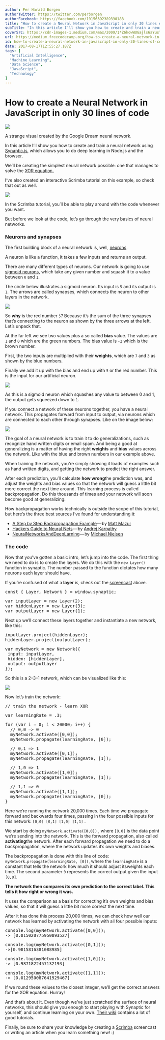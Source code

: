 ```yaml
---
author: Per Harald Borgen
authorTwitter: https://twitter.com/perborgen
authorFacebook: https://facebook.com/10156392389390183
title: "How to create a Neural Network in JavaScript in only 30 lines of code"
subTitle: "In this article I’ll show you how to create and train a neural network using Synaptic.js, which allows you to do deep learning in Node.js..."
coverSrc: https://cdn-images-1.medium.com/max/2000/1*Z6kowWUGajls6aYusTy4oA.jpeg
url: https://medium.freecodecamp.org/how-to-create-a-neural-network-in-javascript-in-only-30-lines-of-code-343dafc50d49
id: how-to-create-a-neural-network-in-javascript-in-only-30-lines-of-code-343dafc50d49
date: 2017-08-17T12:55:27.187Z
tags: [
  "Artificial Intelligence",
  "Machine Learning",
  "Data Science",
  "JavaScript",
  "Technology"
]
---
```

# How to create a Neural Network in JavaScript in only 30 lines of code







![](https://cdn-images-1.medium.com/max/2000/1*Z6kowWUGajls6aYusTy4oA.jpeg)

A strange visual created by the Google Dream neural network.







In this article I’ll show you how to create and train a neural network using [Synaptic.js](https://synaptic.juancazala.com/#/), which allows you to do deep learning in Node.js and the browser.

We’ll be creating the simplest neural network possible: one that manages to solve the [XOR equation.](https://en.wikipedia.org/wiki/Exclusive_or)

I’ve also created an interactive Scrimba tutorial on this example, so check that out as well.







[![](https://cdn-images-1.medium.com/max/2000/1*RcK-DD5atXLQ6C4Q-K3yyg.png)](https://scrimba.com/casts/cast-1980)

In the Scrimba tutorial, you’ll be able to play around with the code whenever you want.







But before we look at the code, let’s go through the very basics of neural networks.

### Neurons and synapses

The first building block of a neural network is, well, [neurons](https://medium.com/learning-new-stuff/how-to-learn-neural-networks-758b78f2736e).

A neuron is like a function, it takes a few inputs and returns an output.

There are many different types of neurons. Our network is going to use [sigmoid neurons,](https://en.wikipedia.org/wiki/Sigmoid_function) which take any given number and squash it to a value between `0` and `1`.

The circle below illustrates a sigmoid neuron. Its input is `5` and its output is `1`. The arrows are called synapses, which connects the neuron to other layers in the network.



![](https://cdn-images-1.medium.com/max/1600/1*TGn24UaXx1LNcyuiySa0NQ.png)



So **why** is the red number `5`? Because it’s the sum of the three synapses that’s connecting to the neuron as shown by the three arrows at the left. Let’s unpack that.

At the far left we see two values plus a so called **bias** value. The values are `1` and `0` which are the green numbers. The bias value is `-2` which is the brown number.

First, the two inputs are multiplied with their **weights**, which are `7` and `3` as shown by the blue numbers.

Finally we add it up with the bias and end up with `5` or the red number. This is the input for our artificial neuron.



![](https://cdn-images-1.medium.com/max/1600/1*CjCW6wYx4zYF_X6OnaDCNQ.png)



As this is a sigmoid neuron which squashes any value to between 0 and 1, the output gets squeezed down to `1`.

If you connect a network of these neurons together, you have a neural network. This propagates forward from input to output, via neurons which are connected to each other through synapses. Like on the image below:



![](https://cdn-images-1.medium.com/max/1600/1*9dt933ts_01LH25ERAM8mw.png)



The goal of a neural network is to train it to do generalizations, such as recognize hand written digits or email spam. And being a good at generalizing is a matter of having the right **weights** and **bias** values across the network. Like with the blue and brown numbers in our example above.

When training the network, you’re simply showing it loads of examples such as hand written digits, and getting the network to predict the right answer.

After each prediction, you’ll calculate **how wrong**the prediction was, and adjust the weights and bias values so that the network will guess a little bit more correct the next time around. This learning process is called backpropagation. Do this thousands of times and your network will soon become good at generalizing.

How backpropagation works technically is outside the scope of this tutorial, but here’s the three best sources I’ve found for understanding it:

*   [A Step by Step Backpropagation Example](http://mattmazur.com/2015/03/17/a-step-by-step-backpropagation-example/) — by [Matt Mazur](https://medium.com/@mhmazur)
*   [Hackers Guide to Neural Nets](http://karpathy.github.io/neuralnets/) — by [Andrej Karpathy](https://medium.com/@karpathy)
*   [NeuralNetworksAndDeepLarning](http://neuralnetworksanddeeplearning.com/chap1.html) — by [Michael Nielsen](https://twitter.com/michael_nielsen)

### The code

Now that you’ve gotten a basic intro, let’s jump into the code. The first thing we need to do is to create the layers. We do this with the `new Layer()` function in synaptic. The number passed to the function dictates how many neurons each layer should have.

If you’re confused of what a **layer** is, check out the [screencast](https://scrimba.com/casts/cast-1980) above.

<pre name="4194" id="4194" class="graf graf--pre graf-after--p">const { Layer, Network } = window.synaptic;</pre>

<pre name="dde9" id="dde9" class="graf graf--pre graf-after--pre">var inputLayer = new Layer(2);  
var hiddenLayer = new Layer(3);  
var outputLayer = new Layer(1);</pre>

Next up we’ll connect these layers together and instantiate a new network, like this:

<pre name="24b2" id="24b2" class="graf graf--pre graf-after--p">inputLayer.project(hiddenLayer);  
hiddenLayer.project(outputLayer);</pre>

<pre name="2b8a" id="2b8a" class="graf graf--pre graf-after--pre">var myNetwork = new Network({  
 input: inputLayer,  
 hidden: [hiddenLayer],  
 output: outputLayer  
});</pre>

So this is a 2–3–1 network, which can be visualized like this:



![](https://cdn-images-1.medium.com/max/1600/1*IjY3wFF24sK9UhiOlf36Bw.png)



Now let’s train the network:

<pre name="1baa" id="1baa" class="graf graf--pre graf-after--p">// train the network - learn XOR</pre>

<pre name="e03f" id="e03f" class="graf graf--pre graf-after--pre">var learningRate = .3;</pre>

<pre name="c8a4" id="c8a4" class="graf graf--pre graf-after--pre">for (var i = 0; i < 20000; i++) {  
  // 0,0 => 0  
  myNetwork.activate([0,0]);  
  myNetwork.propagate(learningRate, [0]);</pre>

<pre name="c97b" id="c97b" class="graf graf--pre graf-after--pre">  // 0,1 => 1  
  myNetwork.activate([0,1]);  
  myNetwork.propagate(learningRate, [1]);</pre>

<pre name="1022" id="1022" class="graf graf--pre graf-after--pre">  // 1,0 => 1  
  myNetwork.activate([1,0]);  
  myNetwork.propagate(learningRate, [1]);</pre>

<pre name="4b6f" id="4b6f" class="graf graf--pre graf-after--pre">  // 1,1 => 0  
  myNetwork.activate([1,1]);  
  myNetwork.propagate(learningRate, [0]);  
}</pre>

Here we’re running the network 20,000 times. Each time we propagate forward and backwards four times, passing in the four possible inputs for this network: `[0,0] [0,1] [1,0] [1,1]` .

We start by doing `myNetwork.activate([0,0])` , where `[0,0]` is the data point we’re sending into the network. This is the forward propagation, also called **activating**the network. After each forward propagation we need to do a backpropagation, where the network updates it’s own weights and biases.

The backpropagation is done with this line of code: `myNetwork.propagate(learningRate, [0])`, where the `learningRate` is a constant that tells the network how much it should adjust itsweights each time. The second parameter `0` represents the correct output given the input `[0,0]`.

**The network then compares its own prediction to the correct label. This tells it how right or wrong it was.**

It uses the comparison as a basis for correcting it’s own weights and bias values, so that it will guess a little bit more correct the next time.

After it has done this process 20,000 times, we can check how well our network has learned by activating the network with all four possible inputs:

<pre name="3d9f" id="3d9f" class="graf graf--pre graf-after--p">console.log(myNetwork.activate([0,0]));   
-> [0.015020775950893527]</pre>

<pre name="b653" id="b653" class="graf graf--pre graf-after--pre">console.log(myNetwork.activate([0,1]));  
->[0.9815816381088985]</pre>

<pre name="e6be" id="e6be" class="graf graf--pre graf-after--pre">console.log(myNetwork.activate([1,0]));  
-> [0.9871822457132193]</pre>

<pre name="574c" id="574c" class="graf graf--pre graf-after--pre">console.log(myNetwork.activate([1,1]));  
-> [0.012950087641929467]</pre>

If we round these values to the closest integer, we’ll get the correct answers for the XOR equation. Hurray!

And that’s about it. Even though we’ve just scratched the surface of neural networks, this should give you enough to start playing with Synaptic for yourself, and continue learning on your own. [Their wiki](https://github.com/cazala/synaptic/wiki) contains a lot of good tutorials.

Finally, be sure to share your knowledge by creating a [Scrimba](http://scrimba.com) screencast or writing an article when you learn something new! :)









